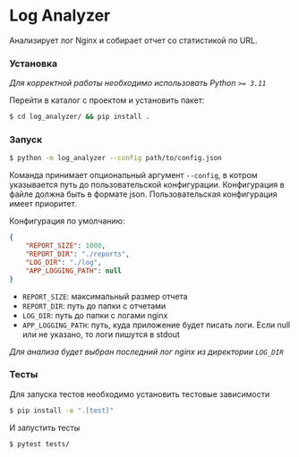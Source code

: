 # Log Analyzer
Анализирует лог Nginx и собирает отчет со статистикой по URL.

### Установка
*Для корректной работы необходимо использовать Python `>= 3.11`*

Перейти в каталог с проектом и установить пакет:
```bash
$ cd log_analyzer/ && pip install .
```

### Запуск
```bash
$ python -m log_analyzer --config path/to/config.json
```
Команда принимает опциональный аргумент `--config`, в котром указывается путь до пользовательской конфигурации. Конфигурация в файле должна быть в формате json. Пользовательская конфигурация имеет приоритет.

Конфигурация по умолчанию:
```json
{
    "REPORT_SIZE": 1000,
    "REPORT_DIR": "./reports",
    "LOG_DIR": "./log",
    "APP_LOGGING_PATH": null
}
```
- `REPORT_SIZE`: максимальный размер отчета
- `REPORT_DIR`: путь до папки с отчетами
- `LOG_DIR`: путь до папки с логами nginx
- `APP_LOGGING_PATH`: путь, куда приложение будет писать логи. Если null или не указано, то логи пишутся в stdout

*Для анализа будет выбран последний лог nginx из директории `LOG_DIR`*

### Тесты
Для запуска тестов необходимо установить тестовые зависимости
```bash
$ pip install -e ".[test]"
```
И запустить тесты
```bash
$ pytest tests/
```
